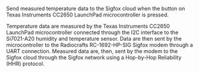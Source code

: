 Send measured temperature data to the Sigfox cloud when the button on Texas Instruments CC2650 LaunchPad microcontroller is pressed.

Temperature data are measured by the Texas Instruments CC2650 LaunchPad microcontroller connected through the I2C interface to the Si7021-A20 humidity and temperature sensor.
Data are then sent by the microcontroller to the Radiocrafts RC-1692-HP-SIG Sigfox modem through a UART connection. Measured data are, then, sent by the modem to the Sigfox cloud through the Sigfox network using a Hop-by-Hop Reliability (HHR) protocol.
